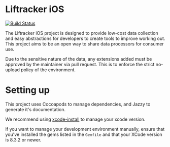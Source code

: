 # Liftracker iOS

[![Build Status](https://www.bitrise.io/app/bfa11dc64583e179/status.svg?token=q8suYyCYPKNnLgKwqjjPkQ&branch=redesign)](https://www.bitrise.io/app/bfa11dc64583e179)

The Liftracker iOS project is designed to provide low-cost data collection and easy abstractions for developers to create tools to improve working out.  This project aims to be an open way to share data processors for consumer use.

Due to the sensitive nature of the data, any extensions added must be approved by the maintainer via pull request.  This is to enforce the strict no-upload policy of the environment.

# Setting up

This project uses Cocoapods to manage dependencies, and Jazzy to generate it's documentation.

We recommend using [xcode-install](https://github.com/KrauseFx/xcode-install) to manage your xcode version.

If you want to manage your development environment manually, ensure that you've installed the gems listed in the `Gemfile` and that your XCode version is 8.3.2 or newer.
